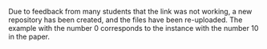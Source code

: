 
Due to feedback from many students that the link was not working, a new repository has been created, and the files have been re-uploaded. The example with the number 0 corresponds to the instance with the number 10 in the paper.
